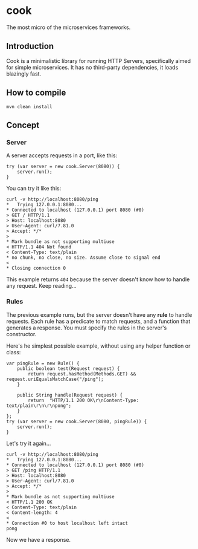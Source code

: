 # cook

The most micro of the microservices frameworks.

## Introduction

Cook is a minimalistic library for running HTTP Servers, specifically aimed for simple microservices.
It has no third-party dependencies, it loads blazingly fast.

## How to compile

    mvn clean install

## Concept

### Server

A server accepts requests in a port, like this:

    try (var server = new cook.Server(8080)) {
        server.run();
    }

You can try it like this:

    curl -v http://localhost:8080/ping
    *   Trying 127.0.0.1:8080...
    * Connected to localhost (127.0.0.1) port 8080 (#0)
    > GET / HTTP/1.1
    > Host: localhost:8080
    > User-Agent: curl/7.81.0
    > Accept: */*
    > 
    * Mark bundle as not supporting multiuse
    < HTTP/1.1 404 Not found
    < Content-Type: text/plain
    * no chunk, no close, no size. Assume close to signal end
    < 
    * Closing connection 0

This example returns ```404``` because the server doesn't know how to handle any request.
Keep reading...

### Rules

The previous example runs, but the server doesn't have any __rule__ to handle requests. 
Each rule has a predicate to match requests, and a function that generates a response.
You must specify the rules in the server's constructor.

Here's he simplest possible example, without using any helper function or class:

    var pingRule = new Rule() {
        public boolean test(Request request) {
            return request.hasMethod(Methods.GET) && request.uriEqualsMatchCase("/ping");
        }

        public String handle(Request request) {
            return  "HTTP/1.1 200 OK\r\nContent-Type: text/plain\r\n\r\npong";
        }
    };
    try (var server = new cook.Server(8080, pingRule)) {
        server.run();
    }

Let's try it again...

    curl -v http://localhost:8080/ping
    *   Trying 127.0.0.1:8080...
    * Connected to localhost (127.0.0.1) port 8080 (#0)
    > GET /ping HTTP/1.1
    > Host: localhost:8080
    > User-Agent: curl/7.81.0
    > Accept: */*
    > 
    * Mark bundle as not supporting multiuse
    < HTTP/1.1 200 OK
    < Content-Type: text/plain
    < Content-length: 4
    < 
    * Connection #0 to host localhost left intact
    pong

Now we have a response.
